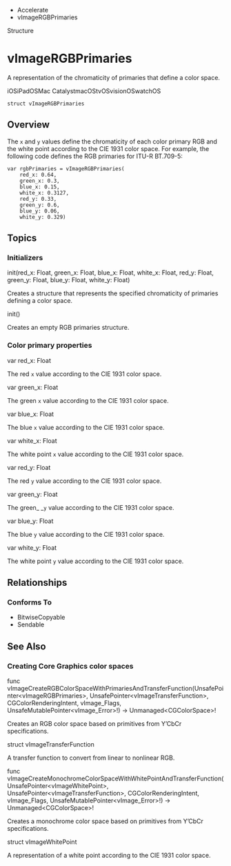 

- Accelerate
-  vImageRGBPrimaries 

Structure

# vImageRGBPrimaries

A representation of the chromaticity of primaries that define a color space.

iOSiPadOSMac CatalystmacOStvOSvisionOSwatchOS

``` source
struct vImageRGBPrimaries
```

## Overview

The `x` and `y` values define the chromaticity of each color primary RGB and the white point according to the CIE 1931 color space. For example, the following code defines the RGB primaries for ITU-R BT.709-5:

```
var rgbPrimaries = vImageRGBPrimaries(
    red_x: 0.64,
    green_x: 0.3,
    blue_x: 0.15,
    white_x: 0.3127,
    red_y: 0.33,
    green_y: 0.6,
    blue_y: 0.06,
    white_y: 0.329)
```

## Topics

### Initializers

init(red_x: Float, green_x: Float, blue_x: Float, white_x: Float, red_y: Float, green_y: Float, blue_y: Float, white_y: Float)

Creates a structure that represents the specified chromaticity of primaries defining a color space.

init()

Creates an empty RGB primaries structure.

### Color primary properties

var red_x: Float

The red `x` value according to the CIE 1931 color space.

var green_x: Float

The green `x` value according to the CIE 1931 color space.

var blue_x: Float

The blue `x` value according to the CIE 1931 color space.

var white_x: Float

The white point `x` value according to the CIE 1931 color space.

var red_y: Float

The red `y` value according to the CIE 1931 color space.

var green_y: Float

The green\_ \_`y` value according to the CIE 1931 color space.

var blue_y: Float

The blue `y` value according to the CIE 1931 color space.

var white_y: Float

The white point `y` value according to the CIE 1931 color space.

## Relationships

### Conforms To

- BitwiseCopyable
- Sendable

## See Also

### Creating Core Graphics color spaces

func vImageCreateRGBColorSpaceWithPrimariesAndTransferFunction(UnsafePointer&lt;vImageRGBPrimaries>, UnsafePointer&lt;vImageTransferFunction>, CGColorRenderingIntent, vImage_Flags, UnsafeMutablePointer&lt;vImage_Error>!) -> Unmanaged&lt;CGColorSpace>!

Creates an RGB color space based on primitives from Y’CbCr specifications.

struct vImageTransferFunction

A transfer function to convert from linear to nonlinear RGB.

func vImageCreateMonochromeColorSpaceWithWhitePointAndTransferFunction(UnsafePointer&lt;vImageWhitePoint>, UnsafePointer&lt;vImageTransferFunction>, CGColorRenderingIntent, vImage_Flags, UnsafeMutablePointer&lt;vImage_Error>!) -> Unmanaged&lt;CGColorSpace>!

Creates a monochrome color space based on primitives from Y’CbCr specifications.

struct vImageWhitePoint

A representation of a white point according to the CIE 1931 color space.

